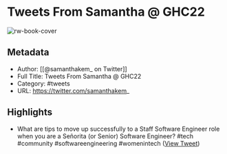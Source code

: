 # Tweets From Samantha @ GHC22

![rw-book-cover](https://pbs.twimg.com/profile_images/1278887736624070656/8X3HJFzu.jpg)

## Metadata
- Author: [[@samanthakem_ on Twitter]]
- Full Title: Tweets From Samantha @ GHC22
- Category: #tweets
- URL: https://twitter.com/samanthakem_

## Highlights
- What are tips to move up successfully to a Staff Software Engineer role when you are a Señorita (or Senior) Software Engineer?
  #tech #community #softwareengineering #womenintech ([View Tweet](https://twitter.com/samanthakem_/status/1496262266706092034))
